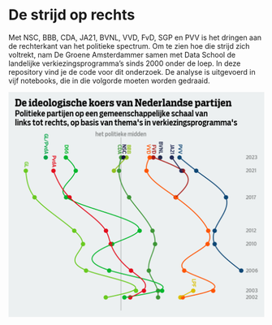 # De strijd op rechts

Met NSC, BBB, CDA, JA21, BVNL, VVD, FvD, SGP en PVV is het dringen aan de rechterkant van het politieke spectrum. Om te zien hoe die strijd zich voltrekt, nam De Groene Amsterdammer samen met Data School de landelijke verkiezingsprogramma’s sinds 2000 onder de loep. In deze repository vind je de code voor dit onderzoek. De analyse is uitgevoerd in vijf notebooks, die in die volgorde moeten worden gedraaid.

<picture>
  <img src="figures/1.png">
</picture>



